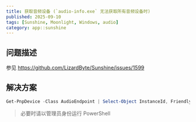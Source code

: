 ```yaml
---
title: 获取音频设备 (`audio-info.exe` 无法获取所有音频设备时)
published: 2025-09-10
tags: [Sunshine, Moonlight, Windows, audio]
category: app::sunshine
---
```


## 问题描述

参见 <https://github.com/LizardByte/Sunshine/issues/1599>

## 解决方案

```powershell
Get-PnpDevice -Class AudioEndpoint | Select-Object InstanceId, FriendlyName
```

> 必要时请以管理员身份运行 PowerShell
